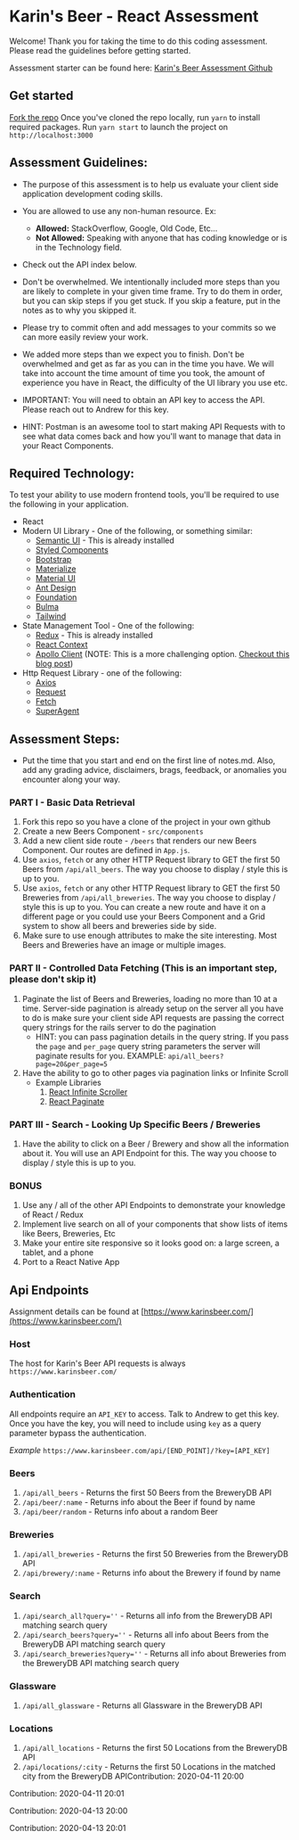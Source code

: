 # Karin's Beer - React Assessment

Welcome! Thank you for taking the time to do this coding assessment. Please read the guidelines before getting started.

Assessment starter can be found here: [Karin's Beer Assessment Github](https://github.com/alocke12992/karins_beer)

## Get started
[Fork the repo](https://github.com/alocke12992/karins_beer)
Once you've cloned the repo locally, run `yarn` to install required packages.
Run `yarn start` to launch the project on `http://localhost:3000`

## Assessment Guidelines:

*   The purpose of this assessment is to help us evaluate your client side application development coding skills.
*   You are allowed to use any non-human resource. Ex:
    *   **Allowed:** StackOverflow, Google, Old Code, Etc...
    *   **Not Allowed:** Speaking with anyone that has coding knowledge or is in the Technology field.
*   Check out the API index below.
*   Don't be overwhelmed. We intentionally included more steps than you are likely to complete in your given time frame. Try to do them in order, but you can skip steps if you get stuck. If you skip a feature, put in the notes as to why you skipped it.
*   Please try to commit often and add messages to your commits so we can more easily review your work.
*   We added more steps than we expect you to finish. Don't be overwhelmed and get as far as you can in the time you have. We will take into account the time amount of time you took, the amount of experience you have in React, the difficulty of the UI library you use etc.
    
*   IMPORTANT: You will need to obtain an API key to access the API. Please reach out to Andrew for this key.
    
*   HINT: Postman is an awesome tool to start making API Requests with to see what data comes back and how you'll want to manage that data in your React Components.

## Required Technology:

To test your ability to use modern frontend tools, you'll be required to use the following in your application.

*   React
*   Modern UI Library - One of the following, or something similar:
    *   [Semantic UI](https://react.semantic-ui.com/) - This is already installed
    *   [Styled Components](https://styled-components.com/)
    *   [Bootstrap](https://react-bootstrap.github.io/)
    *   [Materialize](https://materializecss.com/)
    *   [Material UI](https://material-ui.com/)
    *   [Ant Design](https://ant.design/docs/react/introduce)
    *   [Foundation](https://get.foundation/index.html)
    *   [Bulma](https://bulma.io/)
    *   [Tailwind](https://tailwindcss.com/)
*   State Management Tool - One of the following:
    *   [Redux](https://react-redux.js.org/introduction/quick-start) - This is already installed
    *   [React Context](https://reactjs.org/docs/context.html)
    *   [Apollo Client](https://www.apollographql.com/docs/react/) (NOTE: This is a more challenging option. [Checkout this blog post](https://blog.apollographql.com/layering-graphql-on-top-of-rest-569c915083ad))
*   Http Request Library - one of the following:
    *   [Axios](https://github.com/axios/axios)
    *   [Request](https://github.com/request/request)
    *   [Fetch](https://developer.mozilla.org/en-US/docs/Web/API/Fetch_API)
    *   [SuperAgent](http://visionmedia.github.io/superagent/)

## Assessment Steps:

*   Put the time that you start and end on the first line of notes.md. Also, add any grading advice, disclaimers, brags, feedback, or anomalies you encounter along your way.

### PART I - Basic Data Retrieval

1.  Fork this repo so you have a clone of the project in your own github
2.  Create a new Beers Component - `src/components`
3.  Add a new client side route - `/beers` that renders our new Beers Component. Our routes are defined in `App.js`.
4.  Use `axios`, `fetch` or any other HTTP Request library to GET the first 50 Beers from `/api/all_beers`. The way you choose to display / style this is up to you.
5.  Use `axios`, `fetch` or any other HTTP Request library to GET the first 50 Breweries from `/api/all_breweries`. The way you choose to display / style this is up to you. You can create a new route and have it on a different page or you could use your Beers Component and a Grid system to show all beers and breweries side by side.
6.  Make sure to use enough attributes to make the site interesting. Most Beers and Breweries have an image or multiple images.

### PART II - Controlled Data Fetching (This is an important step, please don't skip it)

1.  Paginate the list of Beers and Breweries, loading no more than 10 at a time. Server-side pagination is already setup on the server all you have to do is make sure your client side API requests are passing the correct query strings for the rails server to do the pagination
    *   HINT: you can pass pagination details in the query string. If you pass the `page` and `per_page` query string parameters the server will paginate results for you. EXAMPLE: `api/all_beers?page=20&per_page=5`
2.  Have the ability to go to other pages via pagination links or Infinite Scroll
    *   Example Libraries
        1.  [React Infinite Scroller](https://github.com/CassetteRocks/react-infinite-scroller)
        2.  [React Paginate](https://github.com/AdeleD/react-paginate)

### PART III - Search - Looking Up Specific Beers / Breweries

1.  Have the ability to click on a Beer / Brewery and show all the information about it. You will use an API Endpoint for this. The way you choose to display / style this is up to you.

### BONUS

1.  Use any / all of the other API Endpoints to demonstrate your knowledge of React / Redux
2.  Implement live search on all of your components that show lists of items like Beers, Breweries, Etc
3.  Make your entire site responsive so it looks good on: a large screen, a tablet, and a phone
4.  Port to a React Native App

## Api Endpoints
Assignment details can be found at [https://www.karinsbeer.com/](https://www.karinsbeer.com/)

### Host
The host for Karin's Beer API requests is always `https://www.karinsbeer.com/`

### Authentication
All endpoints require an `API_KEY` to access. Talk to Andrew to get this key. Once you have the key, you will need to include using `key` as a query parameter bypass the authentication.

*Example*
```https://www.karinsbeer.com/api/[END_POINT]/?key=[API_KEY]```

### Beers

 1. `/api/all_beers` - Returns the first 50 Beers from the BreweryDB API
 2. `/api/beer/:name` - Returns info about the Beer if found by name
 3. `/api/beer/random` - Returns info about a random Beer

### Breweries

 1. `/api/all_breweries` - Returns the first 50 Breweries from the BreweryDB API
 2. `/api/brewery/:name` - Returns info about the Brewery if found by name

### Search

 1. `/api/search_all?query=''` - Returns all info from the BreweryDB API matching search query
 2. `/api/search_beers?query=''` - Returns all info about Beers from the BreweryDB API matching search query
 3. `/api/search_breweries?query=''` - Returns all info about Breweries from the BreweryDB API matching search query

### Glassware

 1. `/api/all_glassware` - Returns all Glassware in the BreweryDB API

### Locations

 1. `/api/all_locations` - Returns the first 50 Locations from the BreweryDB API
 2. `/api/locations/:city` - Returns the first 50 Locations in the matched city from the BreweryDB APIContribution: 2020-04-11 20:00

Contribution: 2020-04-11 20:01

Contribution: 2020-04-13 20:00

Contribution: 2020-04-13 20:01

